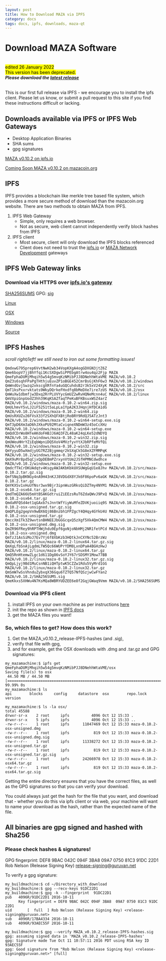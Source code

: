 ```yaml
---
layout: post
title: How to Download MAZA via IPFS
category: docs
tags: docs, ipfs, downloads, maza-qt
---
```


# Download MAZA Software

<br>
<mark>edited 26 January 2022</mark><br>
<mark>This version has been deprecated.</mark><br>
<b><em>Please download the <a href="/releases/2022/01/13/maza-v0-16-3-released/">latest release</a></em></b><br>
<br>


This is our first full release via IPFS - we encourage you to install the ipfs client. 
Please let us know, or submit a pull request to this site if you find these instructions difficult or lacking. 

## Downloads available via IPFS or IPFS Web Gateways
 * Desktop Application Binaries
 * SHA sums 
 * gpg signatures 

[MAZA v0.10.2 on ipfs.io](https://ipfs.io/ipfs/QmeFphaDUMjMhqih5w54g5mvqKzNMibPJJ8DNehhWtaVME)

[Coming Soon MAZA v0.10.2 on mazacoin.org](https://mazacoin.org/ipfs/QmeFphaDUMjMhqih5w54g5mvqKzNMibPJJ8DNehhWtaVME)

## IPFS 

IPFS provides a blockchain like merkle tree based file system, which provides a more secure method of download than the mazacoin.org website. 
There are two methods to obtain MAZA from IPFS. 


  1. IPFS Web Gateway
     - Simple, only requires a web browser. 
     - Not as secure, web client cannot independently verify block hashes from IPFS 
  2. IPFS client 
     - Most secure, client will only download the IPFS blocks referenced
     - Client does not need to trust the [ipfs.io](https://ipfs.io) or [MAZA Network Development](http://mazacoin.org) gateways
     
## IPFS Web Gateway links

### Download via HTTPS over [ipfs.io's gateway](https://ipfs.io)

[SHA256SUMS](https://ipfs.io/ipfs/QmeKkxs5XHWu4N7KsMQa8WBRYUDZEE6e8f2GqjGWaq9Vmm) GPG: [sig](https://ipfs.io/ipfs/QmSmW7wSsVhnduZybxqX36Gqu6TZTQ57NfQSzjwCwFYan2)

[Linux](https://ipfs.io/ipfs/QmWuXw1dbmfjw3Dxq2RrPLUVYycGmUZ2wRvHQNeMcnn4uC)

[OSX](https://ipfs.io/ipfs/QmT1ksPxxrvktats9WkyDQrkeFHxdfq8bMeDXe7ire7zUS)

[Windows](https://ipfs.io/ipfs/QmZ3s6sqhFPaPgTHthjuEuvZP1oBGE452CmrBsGjKhF6w3)

[Source](https://ipfs.io/ipfs/QmWndGvjSwzq2xkscgXRfnYa4uGQCuhdsB2r3k5xV24XyK)

## IPFS Hashes
*scroll right/left! we still need to iron out some formatting issues!*

```console
QmdxwG795prep6VvtNwH2wb34VopKXgA4ogGDXGN3jtZ6Z
Qme6bopV7jjBhYfqi1KcSXDgwSiPPEbgAtrw4ou4qz2Fjp MAZA
QmeFphaDUMjMhqih5w54g5mvqKzNMibPJJ8DNehhWtaVME MAZA/v0.10.2
QmZ3s6sqhFPaPgTHthjuEuvZP1oBGE452CmrBsGjKhF6w3 MAZA/v0.10.2/windows
QmWndGvjSwzq2xkscgXRfnYa4uGQCuhdsB2r3k5xV24XyK MAZA/v0.10.2/src
QmT1ksPxxrvktats9WkyDQrkeFHxdfq8bMeDXe7ire7zUS MAZA/v0.10.2/osx
QmWuXw1dbmfjw3Dxq2RrPLUVYycGmUZ2wRvHQNeMcnn4uC MAZA/v0.10.2/linux
QmVXpiGnpUodZ3hh39KqKSAZfaqTPeKuBFKBsuxWSZ4arZ MAZA/v0.10.2/windows/maza-0.10.2-win64.zip.sig
QmULhmvY5vLJ2iF5251t5aLpLa1YpA2K3JHqnjHfDCA1dG MAZA/v0.10.2/windows/maza-0.10.2-win64.zip
QmUsRXUZu26FVsX33f2SXhQFXBtjRoBRY9RdQJ5ATzJnt3 MAZA/v0.10.2/windows/maza-0.10.2-win64-setup.exe.sig
QmT3pD6Xm3aD6hJXkoPU92MtaCviqneXNDmW3z45oCcXHz MAZA/v0.10.2/windows/maza-0.10.2-win64-setup.exe
QmQdCDrWo8HTeAKdoFHBJJ6AQ3FZL48aK24qLKe52dNDYQ MAZA/v0.10.2/windows/maza-0.10.2-win32.zip.sig
QmUWeuHHrYZiEqbWpniDQ5XoV4MVzfyvYtXJbRPfeMVfQi MAZA/v0.10.2/windows/maza-0.10.2-win32.zip
QmYyyuD5wXmdjyUG7RZ2Bjgmmqr2kSXqCk5G8eXZFMMPqK MAZA/v0.10.2/windows/maza-0.10.2-win32-setup.exe.sig
QmX9uMr8pd5qCjxQpDEBmPZrxynVtUm2JSfHPMNCdwdhce MAZA/v0.10.2/windows/maza-0.10.2-win32-setup.exe
QmdcfTkCrDKUAdqtv4KsgyAWJAKbKbkUXSUWgGqU1e8Jhv MAZA/v0.10.2/src/maza-0.10.2.tar.gz.sig
QmfSNq3pBKNGy4nA9H43nKJJ8VDGdX8YJk6F86poPv6aGK MAZA/v0.10.2/src/maza-0.10.2.tar.gz
QmYKXSv1xHuUfNsr3wx9Bjr3ipnWuzGRksQiDZTmy4NYM1 MAZA/v0.10.2/osx/maza-0.10.2-osx64.tar.gz.sig
QmdTmQZA66U5mXtBSAKGdtruiZiEEzsRuT6ZdaQWvJ9PxQ MAZA/v0.10.2/osx/maza-0.10.2-osx64.tar.gz
QmdaRFQSd4et1qGAxb7sJnntWfYiyWuMfeZDVKjuoiiq9S MAZA/v0.10.2/osx/maza-0.10.2-osx-unsigned.tar.gz.sig
QmQPLEg2gepVn9wBX6Qj86Bnzbh1FPZgcY4QHqy4GYkU4U MAZA/v0.10.2/osx/maza-0.10.2-osx-unsigned.tar.gz
QmccXm1Tk3Z9wvtsnBHNEEJbGGGcqxQ5zXgf5Xk4QmCMW4 MAZA/v0.10.2/osx/maza-0.10.2-osx-unsigned.dmg.sig
QmZR96FRey9hRPTHWjhdu9Epf6goNjoNbHMj2NR1fetPCd MAZA/v0.10.2/osx/maza-0.10.2-osx-unsigned.dmg
QmTzJ1AsSiMoJ7Ev7Yj6f8XbKzb3HQtkJnCXYNc52BrzWz MAZA/v0.10.2/linux/maza-0.10.2-linux64.tar.gz.sig
QmXgLfbSnAjLgdmLTW5Qc66WUPrYDM8LxnDPaA4BGHzHwJ MAZA/v0.10.2/linux/maza-0.10.2-linux64.tar.gz
QmQ5RnHtemwZLgc1d611Dg86vSoYJY67rSDSMY1Mow77BB MAZA/v0.10.2/linux/maza-0.10.2-linux32.tar.gz.sig
QmQpLjyj9Bd1MuCsnNB1iQHTptwK5CZZw1Rdu5VyMrd1GG MAZA/v0.10.2/linux/maza-0.10.2-linux32.tar.gz
QmSmW7wSsVhnduZybxqX36Gqu6TZTQ57NfQSzjwCwFYan2 MAZA/v0.10.2/SHA256SUMS.sig
QmeKkxs5XHWu4N7KsMQa8WBRYUDZEE6e8f2GqjGWaq9Vmm MAZA/v0.10.2/SHA256SUMS
```

### Download via IPFS client 

 1. install IPFS on your own machine as per instructions [here](https://ipfs.io/docs/install/)
 2. init the repo as shown in [IPFS docs](https://ipfs.io/docs/getting-started/)
 3. get the MAZA files you want! 
 
### So, which files to get? How does this work?

 1. Get the MAZA_v0.10.2_release-IPFS-hashes (and .sig), 
 2. verify that file with gpg, 
 3. and for example, get the OSX downloads with .dmg and .tar.gz and GPG signatures:


```console
my_mazamachine:$ ipfs get QmeFphaDUMjMhqih5w54g5mvqKzNMibPJJ8DNehhWtaVME/osx
Saving file(s) to osx
 44.50 MB / 44.50 MB [==============================================================================================================================================]  99.99% 0s
my_mazamachine:$ ls
api        blocks     config     datastore  osx        repo.lock  version

my_mazamachine:$ ls -la osx/
total 45588
drwxr-sr-x    2 root     ipfs          4096 Oct 12 15:33 .
drwxr-sr-x    5 ipfs     ipfs          4096 Oct 12 15:33 ..
-rw-r--r--    1 root     ipfs      11047469 Oct 12 15:33 maza-0.10.2-osx-unsigned.dmg
-rw-r--r--    1 root     ipfs           819 Oct 12 15:33 maza-0.10.2-osx-unsigned.dmg.sig
-rw-r--r--    1 root     ipfs      11338272 Oct 12 15:33 maza-0.10.2-osx-unsigned.tar.gz
-rw-r--r--    1 root     ipfs           819 Oct 12 15:33 maza-0.10.2-osx-unsigned.tar.gz.sig
-rw-r--r--    1 root     ipfs      24266978 Oct 12 15:33 maza-0.10.2-osx64.tar.gz
-rw-r--r--    1 root     ipfs           819 Oct 12 15:33 maza-0.10.2-osx64.tar.gz.sig
```
Getting the entire directory ensures that you have the correct files, as well as the GPG signatures so that you can 
verify your download.

You could always just get the hash for the file that you want, and download that - whether you do this via 
ipfs client or via web, your machine will want to name your download as the hash, rather than the expected name of the file. 


## All binaries are gpg signed and hashed with Sha256
### Please check hashes & signatures!

GPG fingerprint: DEF8 9BAC 042C 094F 3BA8  09A7 0750 81C3 91DC 22D1
Rob Nelson (Release Signing Key) <release-signing@guruvan.net>

To verify a gpg signature:

```console
my_buildmachine:$ cd ~/Directory_with_download
my_buildmachine:$ gpg --recv-keys 91DC22D1
my_buildmachine:$ gpg -k --fingerprint  91DC22D1
pub   4096R/91DC22D1 2016-10-11
      Key fingerprint = DEF8 9BAC 042C 094F 3BA8  09A7 0750 81C3 91DC 22D1
uid       [  full  ] Rob Nelson (Release Signing Key) <release-signing@guruvan.net>
sub   4096R/17BA4334 2016-10-11
sub   4096R/93AEC55F 2016-10-11

my_buildmachine:$ gpg --verify MAZA_v0.10.2_release-IPFS-hashes.sig
gpg: assuming signed data in 'MAZA_v0.10.2_release-IPFS-hashes'
gpg: Signature made Tue Oct 11 10:57:11 2016 PDT using RSA key ID 93AEC55F
gpg: Good signature from "Rob Nelson (Release Signing Key) <release-signing@guruvan.net>" [full]
```

